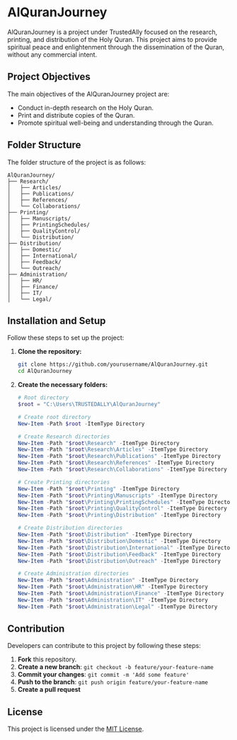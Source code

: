 # AlQuranJourney

AlQuranJourney is a project under TrustedAlly focused on the research, printing, and distribution of the Holy Quran. This project aims to provide spiritual peace and enlightenment through the dissemination of the Quran, without any commercial intent.

## Project Objectives

The main objectives of the AlQuranJourney project are:
- Conduct in-depth research on the Holy Quran.
- Print and distribute copies of the Quran.
- Promote spiritual well-being and understanding through the Quran.

## Folder Structure

The folder structure of the project is as follows:

```plaintext
AlQuranJourney/
├── Research/
│   ├── Articles/
│   ├── Publications/
│   ├── References/
│   └── Collaborations/
├── Printing/
│   ├── Manuscripts/
│   ├── PrintingSchedules/
│   ├── QualityControl/
│   └── Distribution/
├── Distribution/
│   ├── Domestic/
│   ├── International/
│   ├── Feedback/
│   └── Outreach/
├── Administration/
│   ├── HR/
│   ├── Finance/
│   ├── IT/
│   └── Legal/
```

## Installation and Setup

Follow these steps to set up the project:

1. **Clone the repository:**
    ```bash
    git clone https://github.com/yourusername/AlQuranJourney.git
    cd AlQuranJourney
    ```

2. **Create the necessary folders:**
    ```powershell
    # Root directory
    $root = "C:\Users\TRUSTEDALLY\AlQuranJourney"

    # Create root directory
    New-Item -Path $root -ItemType Directory

    # Create Research directories
    New-Item -Path "$root\Research" -ItemType Directory
    New-Item -Path "$root\Research\Articles" -ItemType Directory
    New-Item -Path "$root\Research\Publications" -ItemType Directory
    New-Item -Path "$root\Research\References" -ItemType Directory
    New-Item -Path "$root\Research\Collaborations" -ItemType Directory

    # Create Printing directories
    New-Item -Path "$root\Printing" -ItemType Directory
    New-Item -Path "$root\Printing\Manuscripts" -ItemType Directory
    New-Item -Path "$root\Printing\PrintingSchedules" -ItemType Directory
    New-Item -Path "$root\Printing\QualityControl" -ItemType Directory
    New-Item -Path "$root\Printing\Distribution" -ItemType Directory

    # Create Distribution directories
    New-Item -Path "$root\Distribution" -ItemType Directory
    New-Item -Path "$root\Distribution\Domestic" -ItemType Directory
    New-Item -Path "$root\Distribution\International" -ItemType Directory
    New-Item -Path "$root\Distribution\Feedback" -ItemType Directory
    New-Item -Path "$root\Distribution\Outreach" -ItemType Directory

    # Create Administration directories
    New-Item -Path "$root\Administration" -ItemType Directory
    New-Item -Path "$root\Administration\HR" -ItemType Directory
    New-Item -Path "$root\Administration\Finance" -ItemType Directory
    New-Item -Path "$root\Administration\IT" -ItemType Directory
    New-Item -Path "$root\Administration\Legal" -ItemType Directory
    ```

## Contribution

Developers can contribute to this project by following these steps:

1. **Fork** this repository.
2. **Create a new branch**: `git checkout -b feature/your-feature-name`
3. **Commit your changes**: `git commit -m 'Add some feature'`
4. **Push to the branch**: `git push origin feature/your-feature-name`
5. **Create a pull request**

## License

This project is licensed under the [MIT License](LICENSE).

